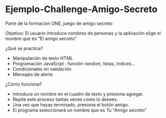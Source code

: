 # Ejemplo-Challenge-Amigo-Secreto
Parte de la formación ONE, juego de amigo secreto


Objetivo: El usuario introduce nombres de personas y la aplicación elige el nombre que es "El amigo secreto"

¿Qué se practica?
- Manipulación de texto HTML
- Programación JavaScipt : función random, listas, índices...
- Condicionales en validación
- Mensajes de alerta

¿Cómo funciona?
- Introduce un nombre en el cuadro de texto y presiona agregar.
- Repite este proceso tantas veces como lo desees.
- Una vez que hayas terminado, presiona el botón amigo.
- El programa seleccionará un nombre que es Tu "Amigo secreto"

